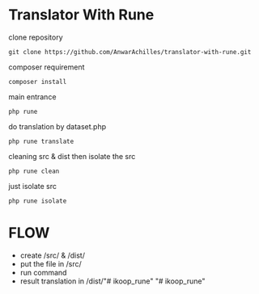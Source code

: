 # Translator With Rune

clone repository
```shell
git clone https://github.com/AnwarAchilles/translator-with-rune.git
```

composer requirement
```shell
composer install
```

main entrance
```shell
php rune
```

do translation by dataset.php
```shell
php rune translate
```

cleaning src & dist then isolate the src
```shell
php rune clean
```

just isolate src
```shell
php rune isolate
```

# FLOW
- create /src/ & /dist/
- put the file in /src/
- run command
- result translation in /dist/"# ikoop_rune" 
"# ikoop_rune" 
